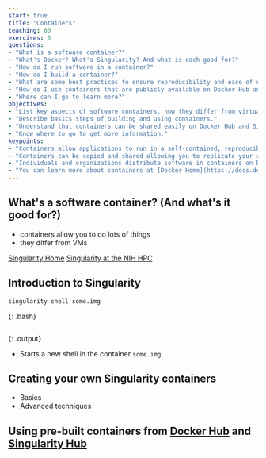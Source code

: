 ```yaml
---
start: true
title: "Containers"
teaching: 60
exercises: 0
questions:
- "What is a software container?"
- "What's Docker? What's Singularity? And what is each good for?"
- "How do I run software in a container?"
- "How do I build a container?"
- "What are some best practices to ensure reproducibility and ease of use?"
- "How do I use containers that are publicly available on Docker Hub and Singularity Hub?"
- "Where can I go to learn more?"
objectives:
- "List key aspects of software containers, how they differ from virtual machines, and give a few examples of popular software."
- "Describe basics steps of building and using containers."
- "Understand that containers can be shared easily on Docker Hub and Singularity Hub just as code is shared on GitHub."
- "Know where to go to get more information."
keypoints:
- "Containers allow applications to run in a self-contained, reproducible environment."
- "Containers can be copied and shared allowing you to replicate your results on a new machine, or colleagues to replicate your results in a different environment."
- "Individuals and organizations distribute software in containers on Docker Hub and Singularity Hub."
- "You can learn more about containers at [Docker Home](https://docs.docker.com/), [Singularity Home](http://singularity.lbl.gov/), and [Singularity at the NIH HPC](https://hpc.nih.gov/apps/singularity.html)."
---
```


## What's a software container? (And what's it good for?)
* containers allow you to do lots of things
* they differ from VMs

[Singularity Home](http://singularity.lbl.gov/)
[Singularity at the NIH HPC](https://hpc.nih.gov/apps/singularity.html)

## Introduction to Singularity

~~~
singularity shell some.img
~~~
{: .bash}

~~~
~~~
{: .output}



* Starts a new shell in the container `some.img`

## Creating your own Singularity containers
* Basics
* Advanced techniques

## Using pre-built containers from [Docker Hub](https://hub.docker.com/) and [Singularity Hub](https://singularity-hub.org/)
